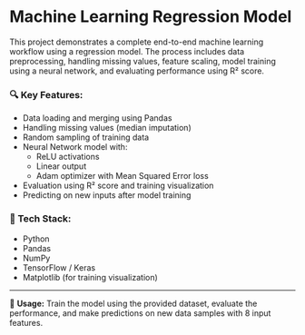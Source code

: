 # Machine Learning Regression Model

This project demonstrates a complete end-to-end machine learning workflow using a regression model. The process includes data preprocessing, handling missing values, feature scaling, model training using a neural network, and evaluating performance using R² score.

### 🔍 Key Features:
- Data loading and merging using Pandas
- Handling missing values (median imputation)
- Random sampling of training data
- Neural Network model with:
  - ReLU activations
  - Linear output
  - Adam optimizer with Mean Squared Error loss
- Evaluation using R² score and training visualization
- Predicting on new inputs after model training

### 📁 Tech Stack:
- Python
- Pandas
- NumPy
- TensorFlow / Keras
- Matplotlib (for training visualization)

---

🚀 **Usage:**
Train the model using the provided dataset, evaluate the performance, and make predictions on new data samples with 8 input features.

